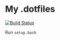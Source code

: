 # My .dotfiles

[![Build Status](https://travis-ci.org/pchmielowski/dotfiles.svg?branch=master)](https://travis-ci.org/pchmielowski/dotfiles)

Run `setup.bash`
